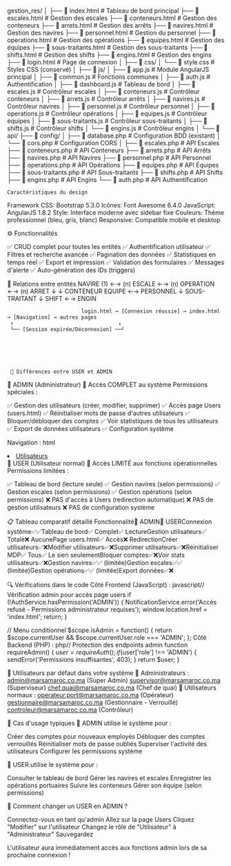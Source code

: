 gestion_res/
│
├── 📄 index.html                 # Tableau de bord principal
├── 📄 escales.html              # Gestion des escales
├── 📄 conteneurs.html           # Gestion des conteneurs
├── 📄 arrets.html               # Gestion des arrêts
├── 📄 navires.html              # Gestion des navires
├── 📄 personnel.html            # Gestion du personnel
├── 📄 operations.html           # Gestion des opérations
├── 📄 equipes.html              # Gestion des équipes
├── 📄 sous-traitants.html       # Gestion des sous-traitants
├── 📄 shifts.html               # Gestion des shifts
├── 📄 engins.html               # Gestion des engins
├── 📄 login.html                # Page de connexion
│
├── 📁 css/
│   └── 📄 style.css             # Styles CSS (conservé)
│
├── 📁 js/
│   ├── 📄 app.js                # Module AngularJS principal
│   ├── 📄 common.js             # Fonctions communes
│   ├── 📄 auth.js               # Authentification
│   ├── 📄 dashboard.js          # Tableau de bord
│   ├── 📄 escales.js            # Contrôleur escales
│   ├── 📄 conteneurs.js         # Contrôleur conteneurs
│   ├── 📄 arrets.js             # Contrôleur arrêts
│   ├── 📄 navires.js            # Contrôleur navires
│   ├── 📄 personnel.js          # Contrôleur personnel
│   ├── 📄 operations.js         # Contrôleur opérations
│   ├── 📄 equipes.js            # Contrôleur équipes
│   ├── 📄 sous-traitants.js     # Contrôleur sous-traitants
│   ├── 📄 shifts.js             # Contrôleur shifts
│   └── 📄 engins.js             # Contrôleur engins
│
└── 📁 api/
    ├── 📁 config/
    │   ├── 📄 database.php      # Configuration BDD (existant)
    │   └── 📄 cors.php          # Configuration CORS
    │
    ├── 📄 escales.php           # API Escales
    ├── 📄 conteneurs.php        # API Conteneurs
    ├── 📄 arrets.php            # API Arrêts
    ├── 📄 navires.php           # API Navires
    ├── 📄 personnel.php         # API Personnel
    ├── 📄 operations.php        # API Opérations
    ├── 📄 equipes.php           # API Équipes
    ├── 📄 sous-traitants.php    # API Sous-traitants
    ├── 📄 shifts.php            # API Shifts
    ├── 📄 engins.php            # API Engins
    └── 📄 auth.php              # API Authentification



    Caractéristiques du design

Framework CSS: Bootstrap 5.3.0
Icônes: Font Awesome 6.4.0
JavaScript: AngularJS 1.8.2
Style: Interface moderne avec sidebar fixe
Couleurs: Thème professionnel (bleu, gris, blanc)
Responsive: Compatible mobile et desktop

⚙️ Fonctionnalités

✅ CRUD complet pour toutes les entités
✅ Authentification utilisateur
✅ Filtres et recherche avancée
✅ Pagination des données
✅ Statistiques en temps réel
✅ Export et impression
✅ Validation des formulaires
✅ Messages d'alerte
✅ Auto-génération des IDs (triggers)

🔗 Relations entre entités
NAVIRE (1) ←→ (n) ESCALE ←→ (n) OPERATION ←→ (n) ARRET
                    ↓              ↓
              CONTENEUR      EQUIPE ←→ PERSONNEL
                               ↓
                        SOUS-TRAITANT
                               ↓
                            SHIFT ←→ ENGIN


                            login.html → [Connexion réussie] → index.html → [Navigation] → autres pages
     ↑                                  ↓
     └── [Session expirée/Déconnexion] ──┘






     🔐 Différences entre USER et ADMIN
👑 ADMIN (Administrateur)
🎯 Accès COMPLET au système
Permissions spéciales :

✅ Gestion des utilisateurs (créer, modifier, supprimer)
✅ Accès page Users (users.html)
✅ Réinitialiser mots de passe d'autres utilisateurs
✅ Bloquer/débloquer des comptes
✅ Voir statistiques de tous les utilisateurs
✅ Export de données utilisateurs
✅ Configuration système

Navigation :
html<!-- L'admin voit ce menu supplémentaire -->
<li class="nav-item" ng-show="isAdmin()">
    <a class="nav-link" href="users.html">
        <i class="fas fa-user-cog"></i> Utilisateurs
    </a>
</li>
👤 USER (Utilisateur normal)
🎯 Accès LIMITÉ aux fonctions opérationnelles
Permissions limitées :

✅ Tableau de bord (lecture seule)
✅ Gestion navires (selon permissions)
✅ Gestion escales (selon permissions)
✅ Gestion opérations (selon permissions)
❌ PAS d'accès à Users (redirection automatique)
❌ PAS de gestion utilisateurs
❌ PAS de configuration système


📋 Tableau comparatif détaillé
Fonctionnalité👑 ADMIN👤 USERConnexion système✅✅Tableau de bord✅ Complet✅ LectureGestion utilisateurs✅ Totale❌ AucunePage users.html✅ Accès❌ RedirectionCréer utilisateurs✅❌Modifier utilisateurs✅❌Supprimer utilisateurs✅❌Réinitialiser MDP✅ Tous✅ Le sien seulementBloquer comptes✅❌Voir stats utilisateurs✅❌Gestion navires✅✅ (limitée)Gestion escales✅✅ (limitée)Gestion opérations✅✅ (limitée)Export données✅❌

🔍 Vérifications dans le code
Côté Frontend (JavaScript) :
javascript// Vérification admin pour accès page users
if (!AuthService.hasPermission('ADMIN')) {
    NotificationService.error('Accès refusé - Permissions administrateur requises');
    window.location.href = 'index.html';
    return;
}

// Menu conditionnel
$scope.isAdmin = function() {
    return $scope.currentUser && $scope.currentUser.role === 'ADMIN';
};
Côté Backend (PHP) :
php// Protection des endpoints admin
function requireAdmin() {
    $user = requireAuth();
    if($user['role'] !== 'ADMIN') {
        sendError('Permissions insuffisantes', 403);
    }
    return $user;
}

👥 Utilisateurs par défaut dans votre système
🔴 Administrateurs :
admin@marsamaroc.co.ma          (Super Admin)
supervisor@marsamaroc.co.ma     (Superviseur)
chef.quai@marsamaroc.co.ma      (Chef de quai)
🔵 Utilisateurs normaux :
operateur.port@marsamaroc.co.ma    (Opérateur)
gestionnaire@marsamaroc.co.ma      (Gestionnaire - Verrouillé)
controleur@marsamaroc.co.ma        (Contrôleur)

🎯 Cas d'usage typiques
👑 ADMIN utilise le système pour :

Créer des comptes pour nouveaux employés
Débloquer des comptes verrouillés
Réinitialiser mots de passe oubliés
Superviser l'activité des utilisateurs
Configurer les permissions système

👤 USER utilise le système pour :

Consulter le tableau de bord
Gérer les navires et escales
Enregistrer les opérations portuaires
Suivre les conteneurs
Gérer son équipe (selon permissions)


🔄 Comment changer un USER en ADMIN ?

Connectez-vous en tant qu'admin
Allez sur la page Users
Cliquez "Modifier" sur l'utilisateur
Changez le rôle de "Utilisateur" à "Administrateur"
Sauvegardez

L'utilisateur aura immédiatement accès aux fonctions admin lors de sa prochaine connexion !
